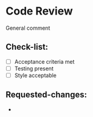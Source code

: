 # Code Review

General comment


## Check-list:
- [ ] Acceptance criteria met 
- [ ] Testing present
- [ ] Style acceptable

## Requested-changes:
- 